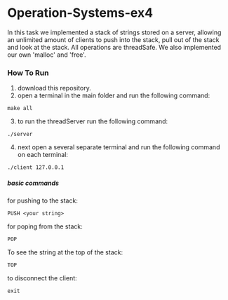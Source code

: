 # Operation-Systems-ex4
In this task we implemented a stack of strings stored on a server, allowing an unlimited amount of clients to push into the stack, pull out of the stack and look at the stack. All operations are threadSafe.
We also implemented our own 'malloc' and 'free'.
### How To Run
1. download this repository.
2. open a terminal in the main folder and run the following command:  

```
make all
```  

3. to run the threadServer run the following command:  

```
./server
```  
4. next open a several separate terminal and run the following command on each terminal:  

```
./client 127.0.0.1
```  
##### basic commands
for pushing to the stack:
```
PUSH <your string>
 ```
 for poping from the stack:
 ```
 POP
 ```
 To see the string at the top of the stack:
 ```
 TOP
 ```
 to disconnect the client:
 ```
 exit
 ```
